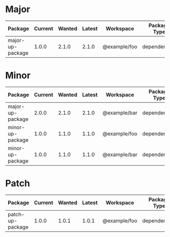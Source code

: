 # Major
| Package | Current | Wanted | Latest | Workspace | Package Type | URL | CHANGELOG |
|---|---|---|---|---|---|---|---|
| major-up-package | 1.0.0 | 2.1.0 | 2.1.0 | @example/foo | dependencies | https://example.com/major | https://example.com/major-up-package/changelog |

# Minor
| Package | Current | Wanted | Latest | Workspace | Package Type | URL | CHANGELOG |
|---|---|---|---|---|---|---|---|
| major-up-package | 2.0.0 | 2.1.0 | 2.1.0 | @example/bar | dependencies | https://example.com/major | https://example.com/major-up-package/changelog |
| minor-up-package | 1.0.0 | 1.1.0 | 1.1.0 | @example/foo | dependencies | https://example.com/minor | https://example.com/minor-up-package/changelog |
| minor-up-package | 1.0.0 | 1.1.0 | 1.1.0 | @example/bar | dependencies | https://example.com/minor | https://example.com/minor-up-package/changelog |

# Patch
| Package | Current | Wanted | Latest | Workspace | Package Type | URL | CHANGELOG |
|---|---|---|---|---|---|---|---|
| patch-up-package | 1.0.0 | 1.0.1 | 1.0.1 | @example/foo | dependencies | https://example.com/patch | https://example.com/patch-up-package/changelog |
